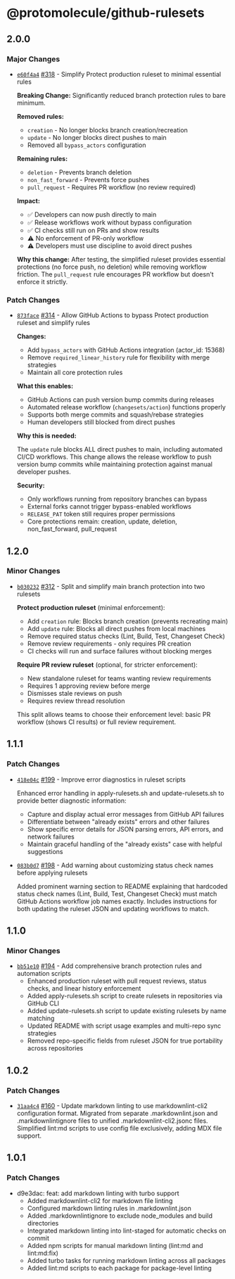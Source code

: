 # @protomolecule/github-rulesets

## 2.0.0

### Major Changes

- [`e60f4a4`](https://github.com/RobEasthope/protomolecule/commit/e60f4a4eca5b9812679ea41028b98ffacc843ef5) [#318](https://github.com/RobEasthope/protomolecule/pull/318) - Simplify Protect production ruleset to minimal essential rules

  **Breaking Change:** Significantly reduced branch protection rules to bare minimum.

  **Removed rules:**
  - `creation` - No longer blocks branch creation/recreation
  - `update` - No longer blocks direct pushes to main
  - Removed all `bypass_actors` configuration

  **Remaining rules:**
  - `deletion` - Prevents branch deletion
  - `non_fast_forward` - Prevents force pushes
  - `pull_request` - Requires PR workflow (no review required)

  **Impact:**
  - ✅ Developers can now push directly to main
  - ✅ Release workflows work without bypass configuration
  - ✅ CI checks still run on PRs and show results
  - ⚠️ No enforcement of PR-only workflow
  - ⚠️ Developers must use discipline to avoid direct pushes

  **Why this change:**
  After testing, the simplified ruleset provides essential protections (no force push, no deletion) while removing workflow friction. The `pull_request` rule encourages PR workflow but doesn't enforce it strictly.

### Patch Changes

- [`873face`](https://github.com/RobEasthope/protomolecule/commit/873face268c2126b372e977275cf97607d0ec77c) [#314](https://github.com/RobEasthope/protomolecule/pull/314) - Allow GitHub Actions to bypass Protect production ruleset and simplify rules

  **Changes:**
  - Add `bypass_actors` with GitHub Actions integration (actor_id: 15368)
  - Remove `required_linear_history` rule for flexibility with merge strategies
  - Maintain all core protection rules

  **What this enables:**
  - GitHub Actions can push version bump commits during releases
  - Automated release workflow (`changesets/action`) functions properly
  - Supports both merge commits and squash/rebase strategies
  - Human developers still blocked from direct pushes

  **Why this is needed:**

  The `update` rule blocks ALL direct pushes to main, including automated CI/CD workflows. This change allows the release workflow to push version bump commits while maintaining protection against manual developer pushes.

  **Security:**
  - Only workflows running from repository branches can bypass
  - External forks cannot trigger bypass-enabled workflows
  - `RELEASE_PAT` token still requires proper permissions
  - Core protections remain: creation, update, deletion, non_fast_forward, pull_request

## 1.2.0

### Minor Changes

- [`b030232`](https://github.com/RobEasthope/protomolecule/commit/b0302320251b5ea5269dd6fbb04e485c95a0347d) [#312](https://github.com/RobEasthope/protomolecule/pull/312) - Split and simplify main branch protection into two rulesets

  **Protect production ruleset** (minimal enforcement):
  - Add `creation` rule: Blocks branch creation (prevents recreating main)
  - Add `update` rule: Blocks all direct pushes from local machines
  - Remove required status checks (Lint, Build, Test, Changeset Check)
  - Remove review requirements - only requires PR creation
  - CI checks will run and surface failures without blocking merges

  **Require PR review ruleset** (optional, for stricter enforcement):
  - New standalone ruleset for teams wanting review requirements
  - Requires 1 approving review before merge
  - Dismisses stale reviews on push
  - Requires review thread resolution

  This split allows teams to choose their enforcement level: basic PR workflow (shows CI results) or full review requirement.

## 1.1.1

### Patch Changes

- [`418e04c`](https://github.com/RobEasthope/protomolecule/commit/418e04c49943b4fc3ce0994c1a13c8ac59236b8d) [#199](https://github.com/RobEasthope/protomolecule/pull/199) - Improve error diagnostics in ruleset scripts

  Enhanced error handling in apply-rulesets.sh and update-rulesets.sh to provide better diagnostic information:
  - Capture and display actual error messages from GitHub API failures
  - Differentiate between "already exists" errors and other failures
  - Show specific error details for JSON parsing errors, API errors, and network failures
  - Maintain graceful handling of the "already exists" case with helpful suggestions

- [`083b0d7`](https://github.com/RobEasthope/protomolecule/commit/083b0d7992930b1128edfcbba59f38d9c4a5880e) [#198](https://github.com/RobEasthope/protomolecule/pull/198) - Add warning about customizing status check names before applying rulesets

  Added prominent warning section to README explaining that hardcoded status check names (Lint, Build, Test, Changeset Check) must match GitHub Actions workflow job names exactly. Includes instructions for both updating the ruleset JSON and updating workflows to match.

## 1.1.0

### Minor Changes

- [`bb51e10`](https://github.com/RobEasthope/protomolecule/commit/bb51e109191ebf7ee81d06e16545f946c425fe2d) [#194](https://github.com/RobEasthope/protomolecule/pull/194) - Add comprehensive branch protection rules and automation scripts
  - Enhanced production ruleset with pull request reviews, status checks, and linear history enforcement
  - Added apply-rulesets.sh script to create rulesets in repositories via GitHub CLI
  - Added update-rulesets.sh script to update existing rulesets by name matching
  - Updated README with script usage examples and multi-repo sync strategies
  - Removed repo-specific fields from ruleset JSON for true portability across repositories

## 1.0.2

### Patch Changes

- [`31aa4c4`](https://github.com/RobEasthope/protomolecule/commit/31aa4c4ce03f28b9c85c02abaa0c5324e2368c0d) [#160](https://github.com/RobEasthope/protomolecule/pull/160) - Update markdown linting to use markdownlint-cli2 configuration format. Migrated from separate .markdownlint.json and .markdownlintignore files to unified .markdownlint-cli2.jsonc files. Simplified lint:md scripts to use config file exclusively, adding MDX file support.

## 1.0.1

### Patch Changes

- d9e3dac: feat: add markdown linting with turbo support
  - Added markdownlint-cli2 for markdown file linting
  - Configured markdown linting rules in .markdownlint.json
  - Added .markdownlintignore to exclude node_modules and build directories
  - Integrated markdown linting into lint-staged for automatic checks on commit
  - Added npm scripts for manual markdown linting (lint:md and lint:md:fix)
  - Added turbo tasks for running markdown linting across all packages
  - Added lint:md scripts to each package for package-level linting
